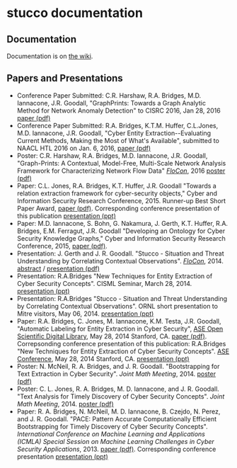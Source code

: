 stucco documentation
====================

## Documentation

Documentation is on [the wiki](https://github.com/stucco/docs/wiki).

## Papers and Presentations
* Conference Paper Submitted: C.R. Harshaw, R.A. Bridges, M.D. Iannacone, J.R. Goodall, "GraphPrints: Towards a Graph Analytic Method for Network Anomaly Detection" to CISRC 2016, Jan 28, 2016 [paper (pdf)](./papers/2016-cisrc-graphprints-submitted.pdf)  
* Conference Paper Submitted: R.A. Bridges, K.T.M. Huffer, C.L.Jones, M.D. Iannacone, J.R. Goodall, "Cyber Entity Extraction--Evaluating Current Methods, Making the Most of What's Available", submitted to NAACL HTL 2016 on Jan. 6, 2016, [paper (pdf)](./papers/2016-NAACL-submission.pdf)
* Poster: C.R. Harshaw, R.A. Bridges, M.D. Iannacone, J.R. Goodall, "Graph-Prints: A Contextual, Model-Free, Multi-Scale Network Analysis Framework for Characterizing Network Flow Data" [*FloCon*](https://www.cert.org/flocon/), 2016 [poster (pdf)](./posters/2016-Flocon-Poster.pdf)
* Paper: C.L. Jones, R.A. Bridges, K.T. Huffer, J.R. Goodall "Towards a relation extraction framework for cyber-security objects," Cyber and Information Security Research Conference, 2015. Runner-up Best Short Paper Award, [paper (pdf)](./papers/2015-bootstrap-cisrc-paper.pdf). Corresponding conference presentation of this publication [presentation (ppt)](./presentations/2015.09-bridges-bootstrapping.pptx)
* Paper: M.D. Iannacone, S. Bohn, G. Nakamura, J. Gerth, K.T. Huffer, R.A. Bridges, E.M. Ferragut, J.R. Goodall "Developing an Ontology for Cyber Security Knowledge Graphs," Cyber and Information Security Research Conference, 2015, [paper (pdf)](./papers/2015-ontology-cisrc-paper.pdf).
* Presentation: J. Gerth and J. R. Goodall. "Stucco - Situation and Threat Understanding by Correlating Contextual Observations". [*FloCon*](https://www.cert.org/flocon/), 2014. [abstract](./presentations/2014-FloCon-Gerth.md) / [presentation (pdf)](https://github.com/stucco/docs/blob/master/presentations/2014-FloCon-Gerth.pdf?raw=true)
* Presentation: R.A.Bridges "New Techniques for Entity Extraction of Cyber Security Concepts". CISML Seminar, March 28, 2014. [presentation (ppt)](./presentations/2014.03.28-bridges-cisml.pptx?raw=true)
* Presentation: R.A.Bridges "Stucco - Situation and Threat Understanding by Correlating Contextual Observations". ORNL short presentation to Mitre visitors, May 06, 2014. [presentation (ppt)](./presentations/2014.05.16-bridges-stucco.pptx?raw=true)
* Paper: R.A. Bridges, C. Jones, M. Iannacone, K.M. Testa, J.R. Goodall, "Automatic Labeling for Entity Extraction in Cyber Security", [ASE Open Scientific Digital Library](http://cybersecurity2014.scienceengineering.org/), May 28, 2014 Stanford, CA. [paper (pdf)](./papers/2014-ase-paper.pdf?raw=true). Correpsonding conference presentation of this publication: R.A.Bridges "New Techniques for Entity Extraction of Cyber Security Concepts". [ASE Conference](http://cybersecurity2014.scienceengineering.org/), May 28, 2014 Stanford, CA. [presentation (ppt)](./presentations/2014.05.28-bridges.pptx?raw=true)
* Poster: N. McNeil, R. A. Bridges, and J. R. Goodall. "Bootstrapping for Text Extraction in Cyber Security". *Joint Math Meeting*, 2014. [poster (pdf)](https://github.com/stucco/docs/blob/master/posters/2014-JMM-McNeill-BootstrappingPoster.pdf?raw=true)
* Poster: C. L. Jones, R. A. Bridges, M. D. Iannacone, and J. R. Goodall. "Text Analysis for Timely Discovery of Cyber Security Concepts". *Joint Math Meeting*, 2014. [poster (pdf)](https://github.com/stucco/docs/blob/master/posters/2014-JMM-Jones-TextPoster.pdf?raw=true)
* Paper: R. A. Bridges, N. McNeil, M. D. Iannacone, B. Czejdo, N. Perez, and J. R. Goodall. "PACE: Pattern Accurate Computationally Efficient Bootstrapping for Timely Discovery of Cyber Security Concepts". *International Conference on Machine Learning and Applications (ICMLA) Special Session on Machine Learning Challenges in Cyber Security Applications*, 2013. [paper (pdf)](https://github.com/stucco/docs/blob/master/papers/2013-ICMLA-Bridges-PACE.pdf?raw=true). Corresponding conference presentation [presentation (ppt)](./presentations/2013.12-PACE.pptx)
